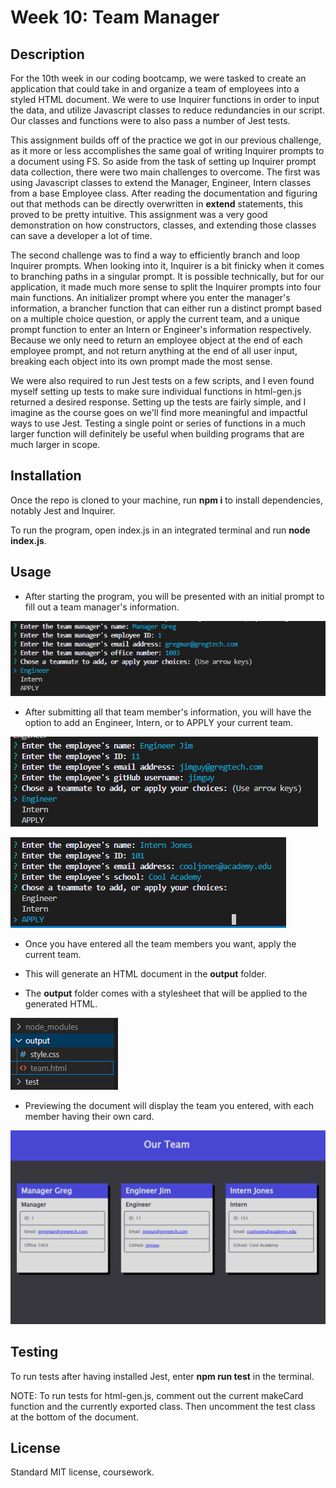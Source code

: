 # Week 10: Team Manager

## Description

For the 10th week in our coding bootcamp, we were tasked to create an application that could take in and organize a team of employees into a styled HTML document. We were to use Inquirer functions in order to input the data, and utilize Javascript classes to reduce redundancies in our script. Our classes and functions were to also pass a number of Jest tests.

This assignment builds off of the practice we got in our previous challenge, as it more or less accomplishes the same goal of writing Inquirer prompts to a document using FS. So aside from the task of setting up Inquirer prompt data collection, there were two main challenges to overcome. The first was using Javascript classes to extend the Manager, Engineer, Intern classes from a base Employee class. After reading the documentation and figuring out that methods can be directly overwritten in **extend** statements, this proved to be pretty intuitive. This assignment was a very good demonstration on how constructors, classes, and extending those classes can save a developer a lot of time.

The second challenge was to find a way to efficiently branch and loop Inquirer prompts. When looking into it, Inquirer is a bit finicky when it comes to branching paths in a singular prompt. It is possible technically, but for our application, it made much more sense to split the Inquirer prompts into four main functions. An initializer prompt where you enter the manager's information, a brancher function that can either run a distinct prompt based on a multiple choice question, or apply the current team, and a unique prompt function to enter an Intern or Engineer's information respectively. Because we only need to return an employee object at the end of each employee prompt, and not return anything at the end of all user input, breaking each object into its own prompt made the most sense.

We were also required to run Jest tests on a few scripts, and I even found myself setting up tests to make sure individual functions in html-gen.js returned a desired response. Setting up the tests are fairly simple, and I imagine as the course goes on we'll find more meaningful and impactful ways to use Jest. Testing a single point or series of functions in a much larger function will definitely be useful when building programs that are much larger in scope.

## Installation

Once the repo is cloned to your machine, run **npm i** to install dependencies, notably Jest and Inquirer.

To run the program, open index.js in an integrated terminal and run **node index.js**.

## Usage

- After starting the program, you will be presented with an initial prompt to fill out a team manager's information.

![init prompt](./assets/images/manager_prompt.PNG)

- After submitting all that team member's information, you will have the option to add an Engineer, Intern, or to APPLY your current team.

![engineer prompt](./assets/images/engineer_prompt.PNG)

![intern prompt](./assets/images/intern_prompt.PNG)

- Once you have entered all the team members you want, apply the current team.

- This will generate an HTML document in the **output** folder.

- The **output** folder comes with a stylesheet that will be applied to the generated HTML.

![output](./assets/images/html_location.PNG)

- Previewing the document will display the team you entered, with each member having their own card.

![output](./assets/images/generated_html.PNG)

## Testing

To run tests after having installed Jest, enter **npm run test** in the terminal.

NOTE: To run tests for html-gen.js, comment out the current makeCard function and the currently exported class. Then uncomment the test class at the bottom of the document.

## License 

Standard MIT license, coursework.